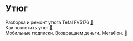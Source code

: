 # Утюг

Разборка и ремонт утюга Tefal FV5176 [&#128279;](http://gertc.com/rabota-offline/razborka-i-remont-utyuga-tefal-fv5176.html)</br>
Как почистить утюг [&#128279;](http://hozobzor.ru/tehnika/kak-pochistit-utyug-ot-nakipi.html)</br>
Мобильные подписки. Возвращаем деньги. МегаФон. [&#128279;](https://pikabu.ru/story/mobilnyie_podpiski_vozvrashchaem_dengi_megafon_2948091)

